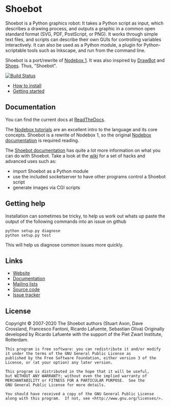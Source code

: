 # Shoebot

Shoebot is a Python graphics robot: It takes a Python script as input, which describes a drawing process, and outputs a graphic in a common open standard format (SVG, PDF, PostScript, or PNG). It works through simple text files, and scripts can describe their own GUIs for controlling variables interactively. It can also be used as a Python module, a plugin for Python-scriptable tools such as Inkscape, and run from the command line. 

Shoebot is a port/rewrite of [Nodebox 1](http://nodebox.net/code/index.php/Home). It was also inspired by [DrawBot](http://drawbot.com) and [Shoes](http://shoesrb.com/). Thus, "Shoebot".

[![Build Status](https://travis-ci.org/shoebot/shoebot.svg?branch=master)](https://travis-ci.org/shoebot/shoebot)

* [How to install](http://shoebot.readthedocs.io/en/latest/install.html)
* [Getting started](http://shoebot.readthedocs.io/en/latest/commands.html) 

## Documentation

You can find the current docs at [ReadTheDocs](http://shoebot.readthedocs.org/).

The [Nodebox tutorials](http://nodebox.net/code/index.php/Tutorial) are an excellent intro to the language and its core concepts. Shoebot is a rewrite of Nodebox 1, so the original [Nodebox documentation](https://www.nodebox.net/code/index.php/Reference) is required reading.

The [Shoebot documentation](http://shoebot.readthedocs.org) has quite a lot more information on what you can do with Shoebot. Take a look at the [wiki](https://github.com/shoebot/shoebot/wiki) for a set of hacks and advanced uses such as:

  * import Shoebot as a Python module
  * use the included socketserver to have other programs control a Shoebot script
  * generate images via CGI scripts

## Getting help

Installation can sometimes be tricky, to help us work out whats up paste the output
of the following commands into an issue on github

    python setup.py diagnose
    python setup.py test

This will help us diagnose common issues more quickly.


Links
-----

  * [Website](http://shoebot.net)
  * [Documentation](http://shoebot.readthedocs.org)
  * [Mailing lists](http://tinkerhouse.net/shoebot/devel)
  * [Source code](http://github.com/shoebot/shoebot)
  * [Issue tracker](http://github.com/shoebot/shoebot/issues)


License
-------

Copyright &copy; 2007-2020 The Shoebot authors (Stuart Axon, Dave Crossland, Francesco Fantoni, Ricardo Lafuente, Sebastian Oliva)
Originally developed by Ricardo Lafuente with the support of the Piet Zwart Institute, Rotterdam.

    This program is free software: you can redistribute it and/or modify
    it under the terms of the GNU General Public License as
    published by the Free Software Foundation, either version 3 of the
    License, or (at your option) any later version.

    This program is distributed in the hope that it will be useful,
    but WITHOUT ANY WARRANTY; without even the implied warranty of
    MERCHANTABILITY or FITNESS FOR A PARTICULAR PURPOSE.  See the
    GNU General Public License for more details.

    You should have received a copy of the GNU General Public License
    along with this program.  If not, see <http://www.gnu.org/licenses/>.


